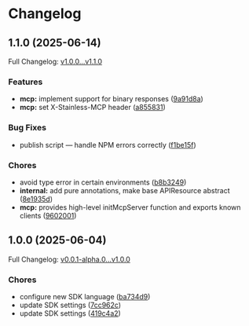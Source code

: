 # Changelog

## 1.1.0 (2025-06-14)

Full Changelog: [v1.0.0...v1.1.0](https://github.com/ProjetsPL/allegro-mcp/compare/v1.0.0...v1.1.0)

### Features

* **mcp:** implement support for binary responses ([9a91d8a](https://github.com/ProjetsPL/allegro-mcp/commit/9a91d8a169991dcb8a5c334e585b47e0b602768b))
* **mcp:** set X-Stainless-MCP header ([a855831](https://github.com/ProjetsPL/allegro-mcp/commit/a855831018fdfb5a864c6b83b3b476b8d2c30b42))


### Bug Fixes

* publish script — handle NPM errors correctly ([f1be15f](https://github.com/ProjetsPL/allegro-mcp/commit/f1be15faefee9d6c42ef34960215a3192853762c))


### Chores

* avoid type error in certain environments ([b8b3249](https://github.com/ProjetsPL/allegro-mcp/commit/b8b3249bb8a63031351b66406000c1dc56260a77))
* **internal:** add pure annotations, make base APIResource abstract ([8e1935d](https://github.com/ProjetsPL/allegro-mcp/commit/8e1935dce2c00ed7e4e0a0980992c45838ace58b))
* **mcp:** provides high-level initMcpServer function and exports known clients ([9602001](https://github.com/ProjetsPL/allegro-mcp/commit/96020019fd1c063df812c5fe4a8b01bc17697a65))

## 1.0.0 (2025-06-04)

Full Changelog: [v0.0.1-alpha.0...v1.0.0](https://github.com/ProjetsPL/allegro-mcp/compare/v0.0.1-alpha.0...v1.0.0)

### Chores

* configure new SDK language ([ba734d9](https://github.com/ProjetsPL/allegro-mcp/commit/ba734d9f853802e68274f870d4b2e0ba686c7bfd))
* update SDK settings ([7cc962c](https://github.com/ProjetsPL/allegro-mcp/commit/7cc962c334276e07ea55ef402fcd02e40bba84c7))
* update SDK settings ([419c4a2](https://github.com/ProjetsPL/allegro-mcp/commit/419c4a2aa78a0692e52513b671bea32ecf2a3fc9))
